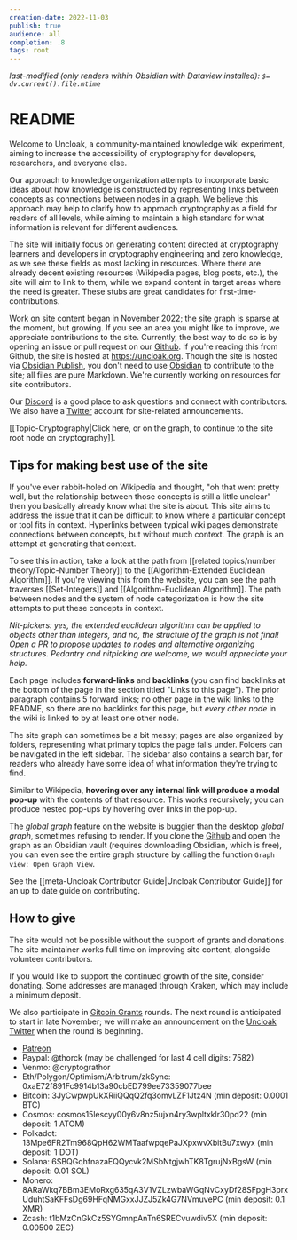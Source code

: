 ```yaml
---
creation-date: 2022-11-03
publish: true
audience: all
completion: .8
tags: root
---
```

*last-modified (only renders within Obsidian with Dataview installed): `$= dv.current().file.mtime`*
# README
Welcome to Uncloak, a community-maintained knowledge wiki experiment, aiming to increase the accessibility of cryptography for developers, researchers, and everyone else.

Our approach to knowledge organization attempts to incorporate basic ideas about how knowledge is constructed by representing links between concepts as connections between nodes in a graph. We believe this approach may help to clarify how to approach cryptography as a field for readers of all levels, while aiming to maintain a high standard for what information is relevant for different audiences.

The site will initially focus on generating content directed at cryptography learners and developers in cryptography engineering and zero knowledge, as we see these fields as most lacking in resources. Where there are already decent existing resources (Wikipedia pages, blog posts, etc.), the site will aim to link to them, while we expand content in target areas where the need is greater. These stubs are great candidates for first-time-contributions.

Work on site content began in November 2022; the site graph is sparse at the moment, but growing. If you see an area you might like to improve, we appreciate contributions to the site. Currently, the best way to do so is by opening an issue or pull request on our [Github](https://github.com/thor314/uncloak).  If you're reading this from Github, the site is hosted at https://uncloak.org. Though the site is hosted via [Obsidian Publish](https://obsidian.md/publish), you don't need to use [Obsidian](https://obsidian.md/) to contribute to the site; all files are pure Markdown. We're currently working on resources for site contributors.

Our [Discord](https://discord.gg/TYwr4pMS2h) is a good place to ask questions and connect with contributors. We also have a [Twitter](https://twitter.com/uncloakcrypto) account for site-related announcements.

[[Topic-Cryptography|Click here, or on the graph, to continue to the site root node on cryptography]].

## Tips for making best use of the site
If you've ever rabbit-holed on Wikipedia and thought, "oh that went pretty well, but the relationship between those concepts is still a little unclear" then you basically already know what the site is about. This site aims to address the issue that it can be difficult to know where a particular concept or tool fits in context. Hyperlinks between typical wiki pages demonstrate connections between concepts, but without much context. The graph is an attempt at generating that context.

To see this in action, take a look at the path from [[related topics/number theory/Topic-Number Theory]] to the [[Algorithm-Extended Euclidean Algorithm]]. If you're viewing this from the website, you can see the path traverses [[Set-Integers]] and [[Algorithm-Euclidean Algorithm]]. The path between nodes and the system of node categorization is how the site attempts to put these concepts in context.

*Nit-pickers: yes, the extended euclidean algorithm can be applied to objects other than integers, and no, the structure of the graph is not final! Open a PR to propose updates to nodes and alternative organizing structures. Pedantry and nitpicking are welcome, we would appreciate your help.*

Each page includes **forward-links** and **backlinks** (you can find backlinks at the bottom of the page in the section titled "Links to this page"). The prior paragraph contains 5 forward links; no other page in the wiki links to the README, so there are no backlinks for this page, but *every other node* in the wiki is linked to by at least one other node.

The site graph can sometimes be a bit messy; pages are also organized by folders, representing what primary topics the page falls under. Folders can be navigated in the left sidebar. The sidebar also contains a search bar, for readers who already have some idea of what information they're trying to find.

Similar to Wikipedia, **hovering over any internal link will produce a modal pop-up** with the contents of that resource. This works recursively; you can produce nested pop-ups by hovering over links in the pop-up.

The *global graph* feature on the website is buggier than the desktop *global graph*, sometimes refusing to render. If you clone the [Github](https://github.com/thor314/uncloak) and open the graph as an Obsidian vault (requires downloading Obsidian, which is free), you can even see the entire graph structure by calling the function `Graph view: Open Graph View`.

See the [[meta-Uncloak Contributor Guide|Uncloak Contributor Guide]] for an up to date guide on contributing.

## How to give
The site would not be possible without the support of grants and donations. The site maintainer works full time on improving site content, alongside volunteer contributors.

If you would like to support the continued growth of the site, consider donating. Some addresses are managed through Kraken, which may include a minimum deposit.

We also participate in [Gitcoin Grants](https://gitcoin.co/grants/9478/uncloak-cryptography) rounds. The next round is anticipated to start in late November; we will make an announcement on the [Uncloak Twitter](https://twitter.com/uncloakcrypto) when the round is beginning.
- [Patreon](https://www.patreon.com/uncloak/membership)
- Paypal: @thorck (may be challenged for last 4 cell digits: 7582)
- Venmo: @cryptograthor
- Eth/Polygon/Optimism/Arbitrum/zkSync: 0xaE72f891Fc9914b13a90cbED799ee73359077bee
- Bitcoin: 3JyCwpwpUkXRiiQQqQ2fq3omvLZF1Jtz4N (min deposit: 0.0001 BTC)
- Cosmos: cosmos15lescyy00y6v8nz5ujxn4ry3wpltxklr30pd22 (min deposit: 1 ATOM)
- Polkadot: 13Mpe6FR2Tm968QpH62WMTaafwpqePaJXpxwvXbitBu7xwyx (min deposit: 1 DOT)
- Solana: 6SBQGqhfnazaEQQycvk2MSbNtgjwhTK8TgrujNxBgsW (min deposit: 0.01 SOL)
- Monero: 8ARaWkq7BBm3EMoRxg635qA3V1VZLzwbaWGqNvCxyDf28SFpgH3prxUduhtSaKFFsDg69HFqNMGxxJJZJ5Zk4G7NVmuvePC (min deposit: 0.1 XMR)
- Zcash: t1bMzCnGkCz5SYGmnpAnTn6SRECvuwdiv5X (min deposit: 0.00500 ZEC)